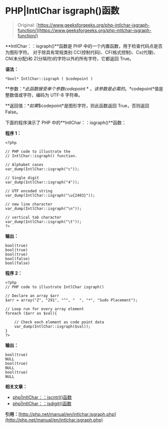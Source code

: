 # PHP|IntlChar isgraph()函数

> Original: [https://www.geeksforgeeks.org/php-intlchar-isgraph-function/](https://www.geeksforgeeks.org/php-intlchar-isgraph-function/)

**IntlChar：：isgraph()**函数是 PHP 中的一个内置函数，用于检查代码点是否为图形字符。 对于除具有常规类别 CC(控制代码)、CF(格式控制)、Cs(代理)、CN(未分配)和 Z(分隔符)的字符以外的所有字符，它都返回 True。

**语法：**

```
*bool* IntlChar::isgraph ( $codepoint )
```

**参数：**此函数接受单个参数*$codepoint*，该参数是必需的。 *$codepoint*值是整数值或字符，编码为 UTF-8 字符串。

**返回值：**如果*$codepoint*是图形字符，则此函数返回 True，否则返回 False。

下面的程序演示了 PHP 中的**IntlChar：：isgraph()**函数：

**程序 1：**

```
<?php

// PHP code to illustrate the 
// IntlChar::isgraph() function.

// Alphabet cases 
var_dump(IntlChar::isgraph("c"));

// Single digit
var_dump(IntlChar::isgraph("4"));

// UTF encoded string
var_dump(IntlChar::isgraph("\u{2403}"));

// new line character
var_dump(IntlChar::isgraph("\n"));

// vertical tab character
var_dump(IntlChar::isgraph("\t"));
?>
```

**输出：**

```
bool(true)
bool(true)
bool(true)
bool(false)
bool(false)

```

**程序 2：**

```
<?php
// PHP code to illustrate IntlChar isgraph()

// Declare an array $arr
$arr = array("Z", "291", "^", "  ", "*", "Sudo Placement");

// Loop run for every array element
foreach ($arr as $val){

    // Check each element as code point data
    var_dump(IntlChar::isgraph($val));
}
?>
```

**输出：**

```
bool(true)
NULL
bool(true)
NULL
bool(true)
NULL

```

**相关文章：**

*   [php|IntlChar：：iscntrl()函数](https://www.geeksforgeeks.org/php-intlchariscntrl-function/)
*   [php|IntlChar：：isdigit()函数](https://www.geeksforgeeks.org/php-intlcharisdigit-function/)

**引用：**[http://php.net/manual/en/intlchar.isgraph.php](http://php.net/manual/en/intlchar.isgraph.php)